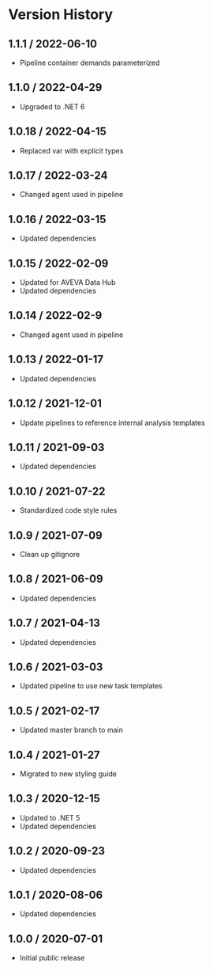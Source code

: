 # Version History

## 1.1.1 / 2022-06-10

- Pipeline container demands parameterized

## 1.1.0 / 2022-04-29

- Upgraded to .NET 6

## 1.0.18 / 2022-04-15

- Replaced var with explicit types

## 1.0.17 / 2022-03-24

- Changed agent used in pipeline

## 1.0.16 / 2022-03-15

- Updated dependencies

## 1.0.15 / 2022-02-09

- Updated for AVEVA Data Hub
- Updated dependencies

## 1.0.14 / 2022-02-9

- Changed agent used in pipeline

## 1.0.13 / 2022-01-17

- Updated dependencies

## 1.0.12 / 2021-12-01

- Update pipelines to reference internal analysis templates
  
## 1.0.11 / 2021-09-03

- Updated dependencies

## 1.0.10 / 2021-07-22

- Standardized code style rules

## 1.0.9 / 2021-07-09

- Clean up gitignore

## 1.0.8 / 2021-06-09

- Updated dependencies

## 1.0.7 / 2021-04-13

- Updated dependencies

## 1.0.6 / 2021-03-03

- Updated pipeline to use new task templates

## 1.0.5 / 2021-02-17

- Updated master branch to main

## 1.0.4 / 2021-01-27

- Migrated to new styling guide

## 1.0.3 / 2020-12-15

- Updated to .NET 5
- Updated dependencies

## 1.0.2 / 2020-09-23

- Updated dependencies

## 1.0.1 / 2020-08-06

- Updated dependencies

## 1.0.0 / 2020-07-01

- Initial public release
